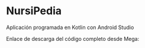 # NursiPedia
Aplicación programada en Kotlin con Android Studio

Enlace de descarga del código completo desde Mega:
